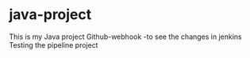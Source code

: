 # java-project
This is my Java project
Github-webhook -to see the changes in jenkins
Testing the pipeline project
